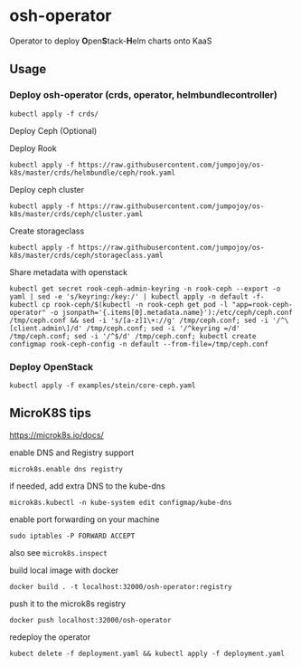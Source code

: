 # osh-operator

Operator to deploy **O**pen**S**tack-**H**elm charts onto KaaS

## Usage

### Deploy osh-operator (crds, operator, helmbundlecontroller)

`kubectl apply -f crds/`

Deploy Ceph (Optional)

Deploy Rook

`kubectl apply -f https://raw.githubusercontent.com/jumpojoy/os-k8s/master/crds/helmbundle/ceph/rook.yaml`

Deploy ceph cluster

`kubectl apply -f https://raw.githubusercontent.com/jumpojoy/os-k8s/master/crds/ceph/cluster.yaml`

Create storageclass

`kubectl apply -f https://raw.githubusercontent.com/jumpojoy/os-k8s/master/crds/ceph/storageclass.yaml`

Share metadata with openstack

`kubectl get secret rook-ceph-admin-keyring -n rook-ceph --export -o yaml | sed -e 's/keyring:/key:/' | kubectl apply -n default -f-`
`kubectl cp rook-ceph/$(kubectl -n rook-ceph get pod -l "app=rook-ceph-operator" -o jsonpath='{.items[0].metadata.name}'):/etc/ceph/ceph.conf /tmp/ceph.conf && sed -i 's/[a-z]1\+://g' /tmp/ceph.conf; sed -i '/^\[client.admin\]/d' /tmp/ceph.conf; sed -i '/^keyring =/d' /tmp/ceph.conf; sed -i '/^$/d' /tmp/ceph.conf; kubectl create configmap rook-ceph-config -n default --from-file=/tmp/ceph.conf`

### Deploy OpenStack

`kubectl apply -f examples/stein/core-ceph.yaml`

## MicroK8S tips

https://microk8s.io/docs/

enable DNS and Registry support

`microk8s.enable dns registry`

if needed, add extra DNS to the kube-dns

`microk8s.kubectl -n kube-system edit configmap/kube-dns`

enable port forwarding on your machine

`sudo iptables -P FORWARD ACCEPT`

also see `microk8s.inspect`

build local image with docker

`docker build . -t localhost:32000/osh-operator:registry`

push it to the microk8s registry

`docker push localhost:32000/osh-operator`

redeploy the operator

`kubect delete -f deployment.yaml && kubectl apply -f deployment.yaml`
